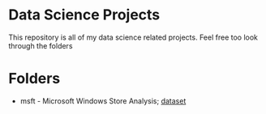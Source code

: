 # Data Science Projects 

This repository is all of my data science related projects. Feel free too look through the folders 

# Folders 

* msft - Microsoft Windows Store Analysis; [dataset](https://www.kaggle.com/vishnuvarthanrao/windows-store)
